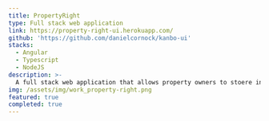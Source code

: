 ```yaml
---
title: PropertyRight
type: Full stack web application
link: https://property-right-ui.herokuapp.com/
github: 'https://github.com/danielcornock/kanbo-ui'
stacks:
  - Angular
  - Typescript
  - NodeJS
description: >-
  A full stack web application that allows property owners to stoere information about their properties & tenants, and keep track of payment and todo items.
img: /assets/img/work_property-right.png
featured: true
completed: true
---
```

